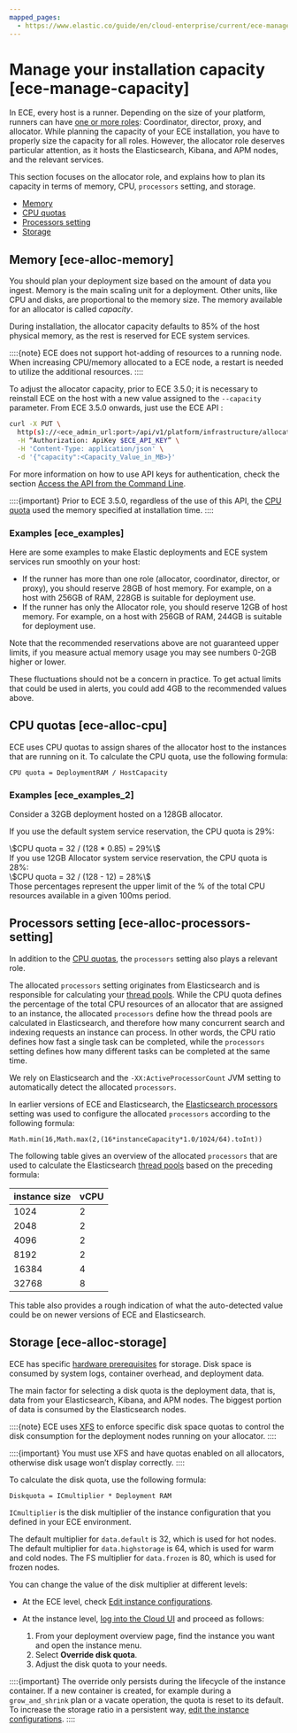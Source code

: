 ```yaml
---
mapped_pages:
  - https://www.elastic.co/guide/en/cloud-enterprise/current/ece-manage-capacity.html
---
```


# Manage your installation capacity [ece-manage-capacity]

In ECE, every host is a runner. Depending on the size of your platform, runners can have [one or more roles](ece-roles.md): Coordinator, director, proxy, and allocator. While planning the capacity of your ECE installation, you have to properly size the capacity for all roles. However, the allocator role deserves particular attention, as it hosts the Elasticsearch, Kibana, and APM nodes, and the relevant services.

This section focuses on the allocator role, and explains how to plan its capacity in terms of memory, CPU, `processors` setting, and storage.

* [Memory](#ece-alloc-memory)
* [CPU quotas](#ece-alloc-cpu)
* [Processors setting](#ece-alloc-processors-setting)
* [Storage](#ece-alloc-storage)


## Memory [ece-alloc-memory] 

You should plan your deployment size based on the amount of data you ingest. Memory is the main scaling unit for a deployment. Other units, like CPU and disks, are proportional to the memory size. The memory available for an allocator is called *capacity*.

During installation, the allocator capacity defaults to 85% of the host physical memory, as the rest is reserved for ECE system services.

::::{note} 
ECE does not support hot-adding of resources to a running node.  When increasing CPU/memory allocated to a ECE node, a restart is needed to utilize the additional resources.
::::


To adjust the allocator capacity, prior to ECE 3.5.0; it is necessary to reinstall ECE on the host with a new value assigned to the `--capacity` parameter. From ECE 3.5.0 onwards, just use the ECE API :

```sh
curl -X PUT \
  http(s)://<ece_admin_url:port>/api/v1/platform/infrastructure/allocators/<allocator_id>/settings \
  -H “Authorization: ApiKey $ECE_API_KEY” \
  -H 'Content-Type: application/json' \
  -d '{"capacity":<Capacity_Value_in_MB>}'
```

For more information on how to use API keys for authentication, check the section [Access the API from the Command Line](cloud://docs/reference/cloud/cloud-enterprise/ece-api-command-line.md).

::::{important} 
Prior to ECE 3.5.0, regardless of the use of this API, the [CPU quota](#ece-alloc-cpu) used the memory specified at installation time.
::::



### Examples [ece_examples] 

Here are some examples to make Elastic deployments and ECE system services run smoothly on your host:

* If the runner has more than one role (allocator, coordinator, director, or proxy), you should reserve 28GB of host memory. For example, on a host with 256GB of RAM, 228GB is suitable for deployment use.
* If the runner has only the Allocator role, you should reserve 12GB of host memory. For example, on a host with 256GB of RAM, 244GB is suitable for deployment use.

Note that the recommended reservations above are not guaranteed upper limits, if you measure actual memory usage you may see numbers 0-2GB higher or lower.

These fluctuations should not be a concern in practice. To get actual limits that could be used in alerts, you could add 4GB to the recommended values above.


## CPU quotas [ece-alloc-cpu] 

ECE uses CPU quotas to assign shares of the allocator host to the instances that are running on it. To calculate the CPU quota, use the following formula:

`CPU quota = DeploymentRAM / HostCapacity`


### Examples [ece_examples_2] 

Consider a 32GB deployment hosted on a 128GB allocator.

If you use the default system service reservation, the CPU quota is 29%:

<div class="stemblock">
<div class="content">
\$CPU quota = 32 / (128 * 0.85) = 29%\$
</div>
</div>
If you use 12GB Allocator system service reservation, the CPU quota is 28%:

<div class="stemblock">
<div class="content">
\$CPU quota = 32 / (128 - 12) = 28%\$
</div>
</div>
Those percentages represent the upper limit of the % of the total CPU resources available in a given 100ms period.


## Processors setting [ece-alloc-processors-setting] 

In addition to the [CPU quotas](#ece-alloc-cpu), the `processors` setting also plays a relevant role.

The allocated `processors` setting originates from Elasticsearch and is responsible for calculating your [thread pools](elasticsearch://docs/reference/elasticsearch/configuration-reference/thread-pool-settings.md#node.processors). While the CPU quota defines the percentage of the total CPU resources of an allocator that are assigned to an instance, the allocated `processors` define how the thread pools are calculated in Elasticsearch, and therefore how many concurrent search and indexing requests an instance can process. In other words, the CPU ratio defines how fast a single task can be completed, while the `processors` setting defines how many different tasks can be completed at the same time.

We rely on Elasticsearch and the `-XX:ActiveProcessorCount` JVM setting to automatically detect the allocated `processors`.

In earlier versions of ECE and Elasticsearch, the [Elasticsearch processors](elasticsearch://docs/reference/elasticsearch/configuration-reference/thread-pool-settings.md#node.processors) setting was used to configure the allocated `processors` according to the following formula:

`Math.min(16,Math.max(2,(16*instanceCapacity*1.0/1024/64).toInt))`

The following table gives an overview of the allocated `processors` that are used to calculate the Elasticsearch [thread pools](elasticsearch://docs/reference/elasticsearch/configuration-reference/thread-pool-settings.md) based on the preceding formula:

| instance size | vCPU |
| --- | --- |
| 1024 | 2 |
| 2048 | 2 |
| 4096 | 2 |
| 8192 | 2 |
| 16384 | 4 |
| 32768 | 8 |

This table also provides a rough indication of what the auto-detected value could be on newer versions of ECE and Elasticsearch.


## Storage [ece-alloc-storage] 

ECE has specific [hardware prerequisites](ece-hardware-prereq.md) for storage. Disk space is consumed by system logs, container overhead, and deployment data.

The main factor for selecting a disk quota is the deployment data, that is, data from your Elasticsearch, Kibana, and APM nodes. The biggest portion of data is consumed by the Elasticsearch nodes.

::::{note} 
ECE uses [XFS](ece-software-prereq.md#ece-xfs) to enforce specific disk space quotas to control the disk consumption for the deployment nodes running on your allocator.
::::


::::{important} 
You must use XFS and have quotas enabled on all allocators, otherwise disk usage won’t display correctly.
::::


To calculate the disk quota, use the following formula:

`Diskquota = ICmultiplier * Deployment RAM`

`ICmultiplier` is the disk multiplier of the instance configuration that you defined in your ECE environment.

The default multiplier for `data.default` is 32, which is used for hot nodes. The default multiplier for `data.highstorage` is 64, which is used for warm and cold nodes. The FS multiplier for `data.frozen` is 80, which is used for frozen nodes.

You can change the value of the disk multiplier at different levels:

* At the ECE level, check [Edit instance configurations](ece-configuring-ece-instance-configurations-edit.md).
* At the instance level, [log into the Cloud UI](log-into-cloud-ui.md) and proceed as follows:

    1. From your deployment overview page, find the instance you want and open the instance menu.
    2. Select **Override disk quota**.
    3. Adjust the disk quota to your needs.


::::{important} 
The override only persists during the lifecycle of the instance container. If a new container is created, for example during a `grow_and_shrink` plan or a vacate operation, the quota is reset to its default. To increase the storage ratio in a persistent way, [edit the instance configurations](ece-configuring-ece-instance-configurations-edit.md).
::::


